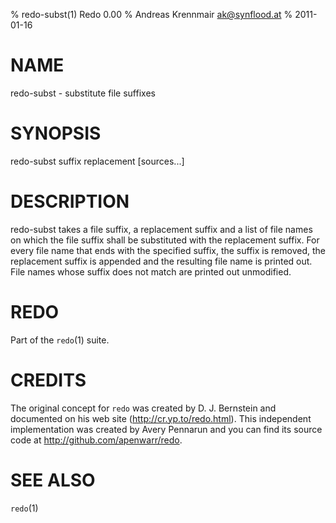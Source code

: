 % redo-subst(1) Redo 0.00
% Andreas Krennmair <ak@synflood.at>
% 2011-01-16

# NAME

redo-subst - substitute file suffixes

# SYNOPSIS

redo-subst suffix replacement [sources...]


# DESCRIPTION

redo-subst takes a file suffix, a replacement suffix and
a list of file names on which the file suffix shall be substituted
with the replacement suffix. For every file name that ends
with the specified suffix, the suffix is removed, the
replacement suffix is appended and the resulting file name
is printed out. File names whose suffix does not match
are printed out unmodified.

# REDO

Part of the `redo`(1) suite.
    
# CREDITS

The original concept for `redo` was created by D. J.
Bernstein and documented on his web site
(http://cr.yp.to/redo.html).  This independent implementation
was created by Avery Pennarun and you can find its source
code at http://github.com/apenwarr/redo.


# SEE ALSO

`redo`(1)
